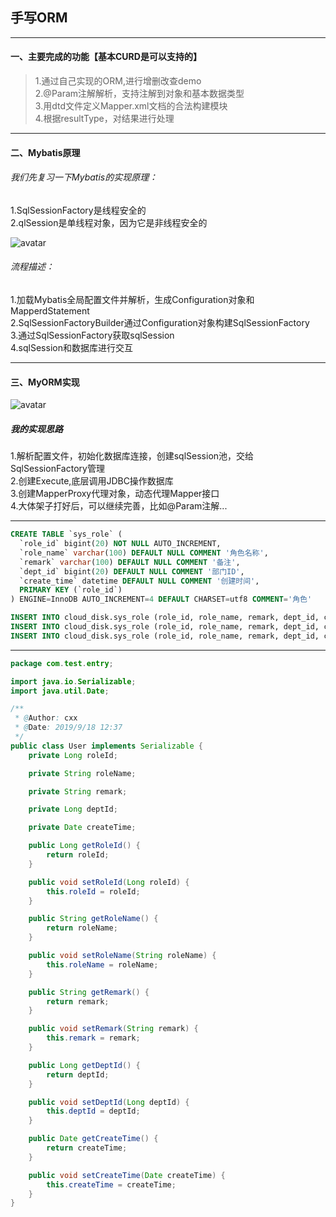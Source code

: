 ## 手写ORM

---
#### 一、主要完成的功能【基本CURD是可以支持的】
> 1.通过自己实现的ORM,进行增删改查demo   
> 2.@Param注解解析，支持注解到对象和基本数据类型  
> 3.用dtd文件定义Mapper.xml文档的合法构建模块   
> 4.根据resultType，对结果进行处理

---

#### 二、Mybatis原理
###### 我们先复习一下Mybatis的实现原理：
1.SqlSessionFactory是线程安全的   
2.qlSession是单线程对象，因为它是非线程安全的


![avatar]("https://github.com/chenxingxing6/myorm/blob/master/img/1.jpg")

###### 流程描述：  
1.加载Mybatis全局配置文件并解析，生成Configuration对象和MapperdStatement  
2.SqlSessionFactoryBuilder通过Configuration对象构建SqlSessionFactory  
3.通过SqlSessionFactory获取sqlSession  
4.sqlSession和数据库进行交互

---

#### 三、MyORM实现
![avatar]("https://github.com/chenxingxing6/myorm/blob/master/img/2.jpg")

##### 我的实现思路
1.解析配置文件，初始化数据库连接，创建sqlSession池，交给SqlSessionFactory管理   
2.创建Execute,底层调用JDBC操作数据库   
3.创建MapperProxy代理对象，动态代理Mapper接口   
4.大体架子打好后，可以继续完善，比如@Param注解...

---


```sql
CREATE TABLE `sys_role` (
  `role_id` bigint(20) NOT NULL AUTO_INCREMENT,
  `role_name` varchar(100) DEFAULT NULL COMMENT '角色名称',
  `remark` varchar(100) DEFAULT NULL COMMENT '备注',
  `dept_id` bigint(20) DEFAULT NULL COMMENT '部门ID',
  `create_time` datetime DEFAULT NULL COMMENT '创建时间',
  PRIMARY KEY (`role_id`)
) ENGINE=InnoDB AUTO_INCREMENT=4 DEFAULT CHARSET=utf8 COMMENT='角色'

INSERT INTO cloud_disk.sys_role (role_id, role_name, remark, dept_id, create_time) VALUES (1, '超级管理员', '最高权限', 34, '2018-07-31 19:27:42');
INSERT INTO cloud_disk.sys_role (role_id, role_name, remark, dept_id, create_time) VALUES (2, '管理员', '权限比较少', 9, '2018-07-31 19:28:58');
INSERT INTO cloud_disk.sys_role (role_id, role_name, remark, dept_id, create_time) VALUES (3, 'IT经理', 'IT用户使用', 34, '2018-12-30 22:42:15');

```

---
```java
package com.test.entry;

import java.io.Serializable;
import java.util.Date;

/**
 * @Author: cxx
 * @Date: 2019/9/18 12:37
 */
public class User implements Serializable {
    private Long roleId;

    private String roleName;

    private String remark;

    private Long deptId;

    private Date createTime;

    public Long getRoleId() {
        return roleId;
    }

    public void setRoleId(Long roleId) {
        this.roleId = roleId;
    }

    public String getRoleName() {
        return roleName;
    }

    public void setRoleName(String roleName) {
        this.roleName = roleName;
    }

    public String getRemark() {
        return remark;
    }

    public void setRemark(String remark) {
        this.remark = remark;
    }

    public Long getDeptId() {
        return deptId;
    }

    public void setDeptId(Long deptId) {
        this.deptId = deptId;
    }

    public Date getCreateTime() {
        return createTime;
    }

    public void setCreateTime(Date createTime) {
        this.createTime = createTime;
    }
}
```
